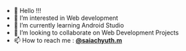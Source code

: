 - 👋 Hello !!!
- 👀 I’m interested in Web development
- 🌱 I’m currently learning Android Studio
- 💞️ I’m looking to collaborate on Web Development Projects
- 📫 How to reach me : <a href="https://www.linkedin.com/in/saiachyuthm/"><b>@saiachyuth.m</b></a>
              

<!---
saiachyuthm/saiachyuthm is a ✨ special ✨ repository because its `README.md` (this file) appears on your GitHub profile.
You can click the Preview link to take a look at your changes.
--->
